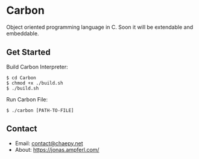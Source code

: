 # Carbon
Object oriented programming language in C. Soon it will be extendable and embeddable.
## Get Started
Build Carbon Interpreter:
```shell script
$ cd Carbon
$ chmod +x ./build.sh
$ ./build.sh
```
Run Carbon File:
```shell script
$ ./carbon [PATH-TO-FILE]
```
## Contact
- Email: contact@chaepy.net
- About: https://jonas.ampferl.com/

